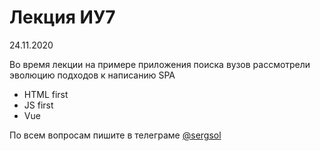 # Лекция ИУ7
24.11.2020

Во время лекции на примере приложения поиска вузов рассмотрели эволюцию подходов к написанию SPA 

- HTML first
- JS first
- Vue 

По всем вопросам пишите в телеграме [@sergsol](https://t.me/sergsol)
